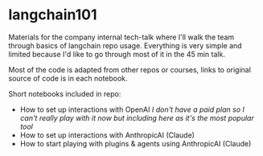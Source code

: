 # langchain101
Materials for the company internal tech-talk where I'll walk the team through basics of langchain repo usage. Everything is very simple and limited because I'd like to go through most of it in the 45 min talk.

Most of the code is adapted from other repos or courses, links to original source of code is in each notebook.

Short notebooks included in repo:
- How to set up interactions with OpenAI
  _I don't have a paid plan so I can't really play with it now but including here as it's the most popular tool_
- How to set up interactions with AnthropicAI (Claude)
- How to start playing with plugins & agents using AnthropicAI (Claude)
